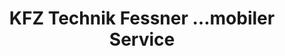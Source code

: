 ---
title: "KFZ Technik Fessner …mobiler Service"
url: /nieder-wiesen/kfz-technik-fessner-mobiler-service/
shop: Autowerkstatt
---